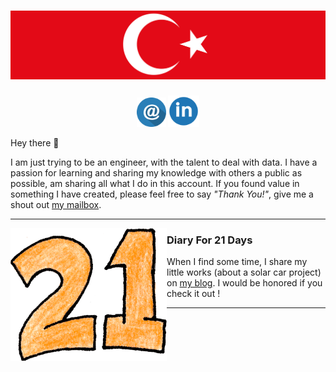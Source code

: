 # [![sametsoekel header](https://github.com/sametsoekel/sametsoekel/blob/master/bayrak.png?raw=true)](http://github.com/sametsoekel)

<p align='center'>
<a href="mailto:a_s@eskisehir.edu.tr"><img height="47" src="https://github.com/sametsoekel/sametsoekel/blob/master/mail.png?raw=true"></a>
<a href="https://www.linkedin.com/in/sametsoekel/"><img height="50" src="https://github.com/sametsoekel/sametsoekel/blob/master/linkedin.png?raw=true"></a>
</p>

Hey there 👋

I am just trying to be an engineer, with the talent to deal with data. I have a passion for learning and sharing my knowledge with others a public as possible, am sharing all what I do in this account.  If you found value in something I have created, please feel free to say *"Thank You!"*, give me a shout out [my mailbox](mailto:a_s@eskisehir.edu.tr).

  ---
 
 <p>
  <img width="250" align='left' src="https://github.com/sametsoekel/sametsoekel/blob/master/22.png?raw=true">
</p>
 
### Diary For 21 Days

When I find some time, I share my little works (about a solar car project) on [my blog](diaryfor21days.blogspot.com). I would be honored if you check it out !

 ---
